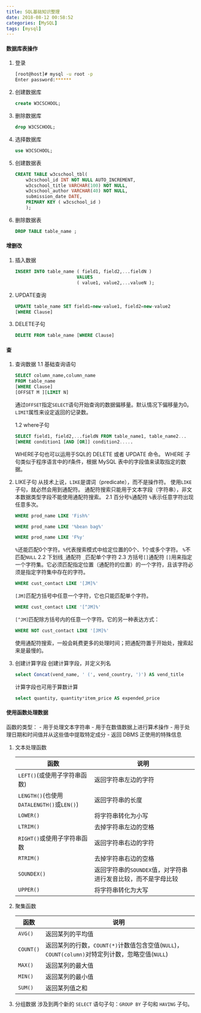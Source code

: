 ```yaml
---
title: SQL基础知识整理
date: 2018-08-12 00:58:52
categories: [MySQL]
tags: [mysql]
---
```


#### 数据库表操作
1. 登录
    ```bash
    [root@host]# mysql -u root -p
    Enter password:******
    ```

  <!--more-->

2. 创建数据库
    ```sql
    create W3CSCHOOL;
    ```

3. 删除数据库
    ```sql
    drop W3CSCHOOL;
    ```

4. 选择数据库
    ```sql
    use W3CSCHOOL;
    ```

5. 创建数据表
    ```sql
    CREATE TABLE w3cschool_tbl(
        w3cschool_id INT NOT NULL AUTO_INCREMENT,
        w3cschool_title VARCHAR(100) NOT NULL,
        w3cschool_author VARCHAR(40) NOT NULL,
        submission_date DATE,
        PRIMARY KEY ( w3cschool_id )
        );
    ```

6. 删除数据表
    ```sql
    DROP TABLE table_name ;
    ```

#### 增删改
1. 插入数据
    ```sql
    INSERT INTO table_name ( field1, field2,...fieldN )
                           VALUES
                           ( value1, value2,...valueN );
    ```

2. UPDATE查询
    ```sql
    UPDATE table_name SET field1=new-value1, field2=new-value2
    [WHERE Clause]
    ```

3. DELETE子句
    ```sql
    DELETE FROM table_name [WHERE Clause]
    ```

#### 查
1. 查询数据
    1.1 基础查询语句
    ```sql
    SELECT column_name,column_name
    FROM table_name
    [WHERE Clause]
    [OFFSET M ][LIMIT N]
    ```
    通过``OFFSET``指定``SELECT``语句开始查询的数据偏移量。默认情况下偏移量为0。
    ``LIMIT``属性来设定返回的记录数。
    
    1.2 where子句
    ```sql
    SELECT field1, field2,...fieldN FROM table_name1, table_name2...
    [WHERE condition1 [AND [OR]] condition2.....
    ```
    WHERE子句也可以运用于SQL的 DELETE 或者 UPDATE 命令。
    WHERE 子句类似于程序语言中的if条件，根据 MySQL 表中的字段值来读取指定的数据。

2. LIKE子句
    从技术上说，`LIKE`是谓词（predicate），而不是操作符。
    使用`LIKE`子句，就必然会用到通配符。
    通配符搜索只能用于文本字段（字符串），非文本数据类型字段不能使用通配符搜索。
    2.1 百分号`%`通配符
    `%`表示任意字符出现任意多次。
    ```sql
    WHERE prod_name LIKE 'Fish%'
    ```
    ```sql
    WHERE prod_name LIKE '%bean bag%'
    ```
    ```sql
    WHERE prod_name LIKE 'F%y'
    ```
    `%`还能匹配0个字符。`%`代表搜索模式中给定位置的0个、1个或多个字符。
    `%`不匹配`NULL`
    2.2 下划线`_`通配符
    `_`匹配单个字符
    2.3 方括号`[]`通配符
    `[]`用来指定一个字符集。它必须匹配指定位置（通配符的位置）的一个字符，且该字符必须是指定字符集中存在的字符。
    ```sql
    WHERE cust_contact LIKE '[JM]%'
    ```
    `[JM]`匹配方括号中任意一个字符，它也只能匹配单个字符。
    ```sql
    WHERE cust_contact LIKE '[^JM]%'
    ```
    `[^JM]`匹配除方括号内的任意一个字符。它的另一种表达方式：
    ```sql
    WHERE NOT cust_contact LIKE '[JM]%'
    ```
    使用通配符搜索，一般会耗费更多的处理时间；把通配符置于开始处，搜索起来是最慢的。

3. 创建计算字段
    创建计算字段，并定义列名
    ```sql
    select Concat(vend_name, ' (', vend_country, ')') AS vend_title
    ```
    计算字段也可用于算数计算
    ```sql
    select quantity, quantity*item_price AS expended_price
    ```
    
#### 使用函数处理数据
函数的类型：
    - 用于处理文本字符串
    - 用于在数值数据上进行算术操作
    - 用于处理日期和时间值并从这些值中提取特定成分
    - 返回 DBMS 正使用的特殊信息
1. 文本处理函数

    |函数|说明|
    |---|---|
    |`LEFT()`(或使用子字符串函数)|返回字符串左边的字符|
    |`LENGTH()`(也使用`DATALENGTH()`或`LEN()`)|返回字符串的长度|
    |`LOWER()`|将字符串转化为小写|
    |`LTRIM()`|去掉字符串左边的空格|
    |`RIGHT()`或使用子字符串函数|返回字符串右边的字符|
    |`RTRIM()`|去掉字符串右边的空格|
    |`SOUNDEX()`|返回字符串的`SOUNDEX`值，对字符串进行发音比较，而不是字母比较|
    |`UPPER()`|将字符串转化为大写|

2. 聚集函数

    |函数|说明|
    |---|---|
    |`AVG()`|返回某列的平均值|
    |`COUNT()`|返回某列的行数，`COUNT(*)`计数值包含空值(`NULL`)，`COUNT(column)`对特定列计数，忽略空值(`NULL`)|
    |`MAX()`|返回某列的最大值|
    |`MIN()`|返回某列的最小值|
    |`SUM()`|返回某列值之和|

3. 分组数据
    涉及到两个新的 `SELECT` 语句子句：`GROUP BY` 子句和 `HAVING` 子句。
    
